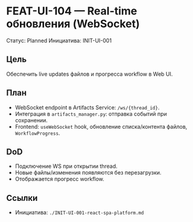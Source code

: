 # FEAT-UI-104 — Real-time обновления (WebSocket)

Статус: Planned
Инициатива: INIT-UI-001

## Цель
Обеспечить live updates файлов и прогресса workflow в Web UI.

## План
- WebSocket endpoint в Artifacts Service: `/ws/{thread_id}`.
- Интеграция в `artifacts_manager.py`: отправка событий при сохранении.
- Frontend: `useWebSocket` hook, обновление списка/контента файлов, `WorkflowProgress`.

## DoD
- Подключение WS при открытии thread.
- Новые файлы/изменения появляются без перезагрузки.
- Отображается прогресс workflow.

## Ссылки
- Инициатива: `./INIT-UI-001-react-spa-platform.md`